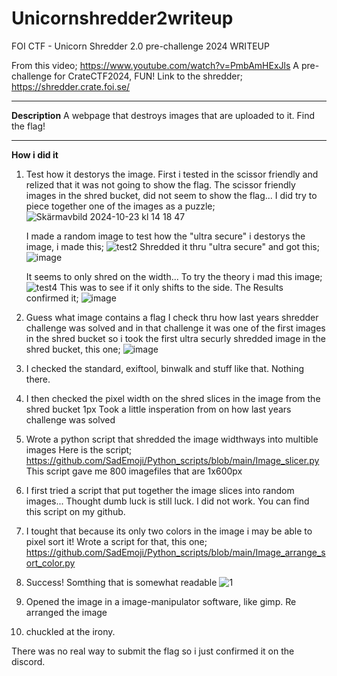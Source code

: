 # Unicornshredder2writeup
FOI CTF - Unicorn Shredder 2.0 pre-challenge 2024 WRITEUP


From this video; https://www.youtube.com/watch?v=PmbAmHExJls
A pre-challenge for CrateCTF2024, FUN!
Link to the shredder; https://shredder.crate.foi.se/

<hr>

**Description**
A webpage that destroys images that are uploaded to it.
Find the flag!

<hr>

**How i did it**

1. Test how it destorys the image.
    First i tested in the scissor friendly and relized that it was not going to show the flag.
     The scissor friendly images in the shred bucket, did not seem to show the flag...
     I did try to piece together one of the images as a puzzle;
   ![Skärmavbild 2024-10-23 kl  14 18 47](https://github.com/user-attachments/assets/51ead3cb-f2cc-4d47-bdb4-f9e96c84caf4)
 
   I made a random image to test how the "ultra secure" i destorys the image, i made this;
   ![test2](https://github.com/user-attachments/assets/7261718c-2834-4fb3-a23a-ce7ef63815a8)
   Shredded it thru "ultra secure" and got this;
   ![image](https://github.com/user-attachments/assets/0b18aa50-e210-4bd0-86a6-a6c0925e8067)

   It seems to only shred on the width...
   To try the theory i mad this image;
   ![test4](https://github.com/user-attachments/assets/ed05ef42-cd43-41d0-85a8-8ab85e8d98a7)
    This was to see if it only shifts to the side. The Results confirmed it;
   ![image](https://github.com/user-attachments/assets/75d66f2c-9580-4b36-9dbf-8017cea45215)

2. Guess what image contains a flag 
    I check thru how last years shredder challenge was solved and in that challenge it was one of the first images in the shred bucket
   so i took the first ultra securly shredded image in the shred bucket, this one;
   ![image](https://github.com/user-attachments/assets/56d898fe-6990-49cb-8dd2-a5ed50d95139)

3. I checked the standard, exiftool, binwalk and stuff like that. Nothing there.
4. I then checked the pixel width on the shred slices in the image from the shred bucket 1px
     Took a little insperation from on how last years challenge was solved

5. Wrote a python script that shredded the image widthways into multible images
    Here is the script; https://github.com/SadEmoji/Python_scripts/blob/main/Image_slicer.py
    This script gave me 800 imagefiles that are 1x600px
   
6. I first tried a script that put together the image slices into random images...
   Thought dumb luck is still luck.
   I did not work. You can find this script on my github.

7. I tought that because its only two colors in the image i may be able to pixel sort it!
   Wrote a script for that, this one; https://github.com/SadEmoji/Python_scripts/blob/main/Image_arrange_sort_color.py

8. Success!
   Somthing that is somewhat readable
  ![1](https://github.com/user-attachments/assets/efcc8c5e-75cb-491f-8d91-485d7b8db7fa)

9. Opened the image in a image-manipulator software, like gimp.
    Re arranged the image

10. chuckled at the irony.

There was no real way to submit the flag so i just confirmed it on the discord.
  

    


